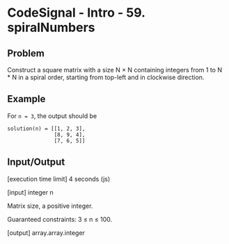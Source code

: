 # CodeSignal - Intro - 59. spiralNumbers

## Problem

Construct a square matrix with a size N × N containing integers from 1 to N * N in a spiral order, starting from top-left and in clockwise direction.

## Example

For `n = 3`, the output should be

```
solution(n) = [[1, 2, 3],
               [8, 9, 4],
               [7, 6, 5]]
```

## Input/Output

[execution time limit] 4 seconds (js)

[input] integer n

Matrix size, a positive integer.

Guaranteed constraints:
3 ≤ n ≤ 100.

[output] array.array.integer
